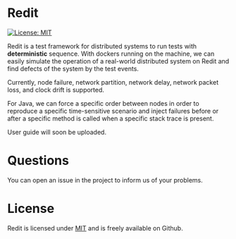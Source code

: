 # Redit

 [![License: MIT](https://img.shields.io/badge/License-MIT-yellow.svg)](https://opensource.org/licenses/MIT) 


Redit is a test framework for distributed systems to run tests with **deterministic** sequence. With dockers running on the machine, we can easily simulate the operation of a real-world distributed system on Redit and find defects of the system by the test events.

Currently, node failure, network partition, network delay, network packet loss, and clock drift is supported.

For Java, we can force a specific order between nodes in order to reproduce a specific time-sensitive scenario and inject failures before or after a specific method is called when a specific stack trace is present.

User guide will soon be uploaded.

# Questions

You can open an issue in the project to inform us of your problems. 

# License

Redit is licensed under [MIT](https://opensource.org/licenses/MIT) and is freely available on Github.
